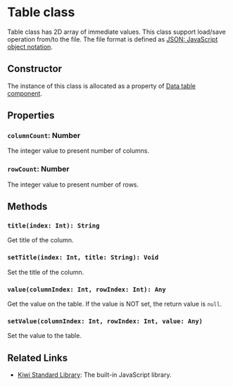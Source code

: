 # Table class
Table class has 2D array of immediate values.
This class support load/save operation from/to the file. The file format is defined as [JSON: JavaScript object notation](https://en.wikipedia.org/wiki/JSON).

## Constructor
The instance of this class is allocated as a property of [Data table component](https://github.com/steelwheels/KiwiCompnents/blob/master/Document/Components/Table.md).

## Properties
### `columnCount`: Number
The integer value to present number of columns.

### `rowCount`: Number
The integer value to present number of rows.


## Methods
### `title(index: Int): String`
Get title of the column.

### `setTitle(index: Int, title: String): Void`
Set the title of the column.

### `value(columnIndex: Int, rowIndex: Int): Any`
Get the value on the table. If the value is NOT set, the return value is `null`.

### `setValue(columnIndex: Int, rowIndex: Int, value: Any)`
Set the value to the table.

## Related Links
* [Kiwi Standard Library](https://github.com/steelwheels/KiwiScript/blob/master/KiwiLibrary/Document/Library.md): The built-in JavaScript library.

